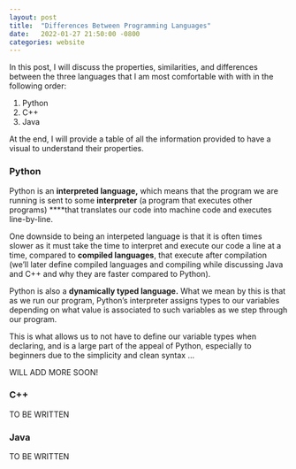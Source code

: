 ```yaml
---
layout: post
title:  "Differences Between Programming Languages"
date:   2022-01-27 21:50:00 -0800
categories: website
---
```



In this post, I will discuss the properties, similarities, and differences between the three languages that I am most comfortable with with in the following order:

1. Python
2. C++
3. Java

At the end, I will provide a table of all the information provided to have a visual to understand their properties.

### Python

Python is an **interpreted language,** which means that the program we are running is sent to some **interpreter** (a program that executes other programs) ****that translates our code into machine code and executes line-by-line.

One downside to being an interpeted language is that it is often times slower as it must take the time to interpret and execute our code a line at a time, compared to **compiled languages**, that execute after compilation (we’ll later define compiled languages and compiling while discussing Java and C++ and why they are faster compared to Python).

Python is also a **dynamically typed language.** What we mean by this is that as we run our program, Python’s interpreter assigns types to our variables depending on what value is associated to such variables as we step through our program.

This is what allows us to not have to define our variable types when declaring, and is a large part of the appeal of Python, especially to beginners due to the simplicity and clean syntax ...

WILL ADD MORE SOON!

### C++

TO BE WRITTEN

### Java

TO BE WRITTEN
